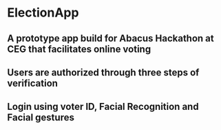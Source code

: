 # ElectionApp
## A prototype app build for Abacus Hackathon at CEG that facilitates online voting
## Users are authorized through three steps of verification
## Login using voter ID, Facial Recognition and Facial gestures
